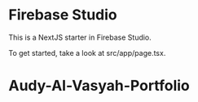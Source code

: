 # Firebase Studio

This is a NextJS starter in Firebase Studio.

To get started, take a look at src/app/page.tsx.
# Audy-Al-Vasyah-Portfolio
